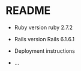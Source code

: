 # README

* Ruby version
ruby 2.7.2
* Rails version
Rails 6.1.6.1


* Deployment instructions

* ...
